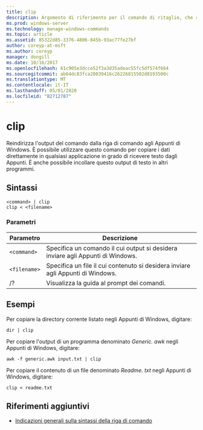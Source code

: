 ```yaml
---
title: clip
description: Argomento di riferimento per il comando di ritaglio, che reindirizza l'output del comando dalla riga di comando agli Appunti di Windows.
ms.prod: windows-server
ms.technology: manage-windows-commands
ms.topic: article
ms.assetid: 85322d85-3376-4806-845b-93ac77fe27bf
author: coreyp-at-msft
ms.author: coreyp
manager: dongill
ms.date: 10/16/2017
ms.openlocfilehash: 61c905e3dcce52f3a3d35adeac55fc5df574f664
ms.sourcegitcommit: ab64dc83fca28039416c26226815502d0193500c
ms.translationtype: MT
ms.contentlocale: it-IT
ms.lasthandoff: 05/01/2020
ms.locfileid: "82712787"
---
```

# <a name="clip"></a>clip

Reindirizza l'output del comando dalla riga di comando agli Appunti di Windows. È possibile utilizzare questo comando per copiare i dati direttamente in qualsiasi applicazione in grado di ricevere testo dagli Appunti. È anche possibile incollare questo output di testo in altri programmi.

## <a name="syntax"></a>Sintassi

```
<command> | clip
clip < <filename>
```

### <a name="parameters"></a>Parametri

| Parametro | Descrizione |
| --------- | ----------- |
| `<command>` | Specifica un comando il cui output si desidera inviare agli Appunti di Windows. |
| `<filename>` | Specifica un file il cui contenuto si desidera inviare agli Appunti di Windows. |
| /? | Visualizza la guida al prompt dei comandi. |

## <a name="examples"></a>Esempi

Per copiare la directory corrente listato negli Appunti di Windows, digitare:

```
dir | clip
```

Per copiare l'output di un programma denominato *Generic. awk* negli Appunti di Windows, digitare:

```
awk -f generic.awk input.txt | clip
```

Per copiare il contenuto di un file denominato *Readme. txt* negli Appunti di Windows, digitare:

```
clip < readme.txt
```

## <a name="additional-references"></a>Riferimenti aggiuntivi

- [Indicazioni generali sulla sintassi della riga di comando](command-line-syntax-key.md)
